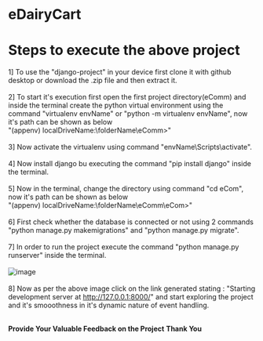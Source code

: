# eDairyCart

# Steps to execute the above project

1] To use the "django-project" in your device first clone it with github desktop or download the .zip file and then extract it.
<br><br>
2] To start it's execution first open the first project directory(eComm) and inside the terminal create the python virtual environment using the command "virtualenv envName" or "python -m virtualenv envName", now it's path can be shown as below <br>
"(appenv) localDriveName:\folderName\eComm>"
<br><br>
3] Now activate the virtualenv using command "envName\Scripts\activate".
<br><br>
4] Now install django bu executing the command "pip install django" inside the terminal.
<br><br>
5] Now in the terminal, change the directory using command "cd eCom", now it's path can be shown as below <br>
"(appenv) localDriveName:\folderName\eComm\eCom>"
<br><br>
6] First check whether the database is connected or not using 2 commands "python manage.py makemigrations" and "python manage.py migrate".
<br><br>
7] In order to run the project execute the command "python manage.py runserver" inside the terminal. 
<br><br>
![image](https://github.com/SiddheshP1996/eDairyCart/assets/67057053/a47266b6-6bcd-4b53-9299-05f68f9e8e0a)
<br><br>
8] Now as per the above image click on the link generated stating : "Starting development server at http://127.0.0.1:8000/" and start exploring the project and it's smooothness in it's dynamic nature of event handling.
<br><br>

**Provide Your Valuable Feedback on the Project**
**Thank You**
